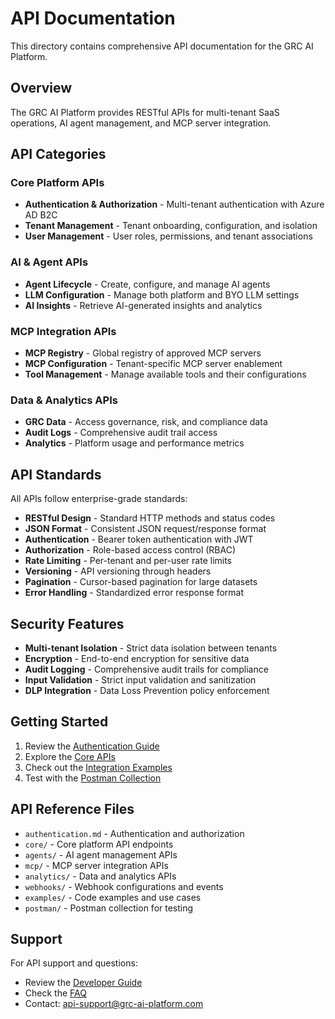 # API Documentation

This directory contains comprehensive API documentation for the GRC AI Platform.

## Overview

The GRC AI Platform provides RESTful APIs for multi-tenant SaaS operations, AI agent management, and MCP server integration.

## API Categories

### Core Platform APIs
- **Authentication & Authorization** - Multi-tenant authentication with Azure AD B2C
- **Tenant Management** - Tenant onboarding, configuration, and isolation
- **User Management** - User roles, permissions, and tenant associations

### AI & Agent APIs
- **Agent Lifecycle** - Create, configure, and manage AI agents
- **LLM Configuration** - Manage both platform and BYO LLM settings
- **AI Insights** - Retrieve AI-generated insights and analytics

### MCP Integration APIs
- **MCP Registry** - Global registry of approved MCP servers
- **MCP Configuration** - Tenant-specific MCP server enablement
- **Tool Management** - Manage available tools and their configurations

### Data & Analytics APIs
- **GRC Data** - Access governance, risk, and compliance data
- **Audit Logs** - Comprehensive audit trail access
- **Analytics** - Platform usage and performance metrics

## API Standards

All APIs follow enterprise-grade standards:

- **RESTful Design** - Standard HTTP methods and status codes
- **JSON Format** - Consistent JSON request/response format
- **Authentication** - Bearer token authentication with JWT
- **Authorization** - Role-based access control (RBAC)
- **Rate Limiting** - Per-tenant and per-user rate limits
- **Versioning** - API versioning through headers
- **Pagination** - Cursor-based pagination for large datasets
- **Error Handling** - Standardized error response format

## Security Features

- **Multi-tenant Isolation** - Strict data isolation between tenants
- **Encryption** - End-to-end encryption for sensitive data
- **Audit Logging** - Comprehensive audit trails for compliance
- **Input Validation** - Strict input validation and sanitization
- **DLP Integration** - Data Loss Prevention policy enforcement

## Getting Started

1. Review the [Authentication Guide](./authentication.md)
2. Explore the [Core APIs](./core/)
3. Check out the [Integration Examples](./examples/)
4. Test with the [Postman Collection](./postman/)

## API Reference Files

- `authentication.md` - Authentication and authorization
- `core/` - Core platform API endpoints
- `agents/` - AI agent management APIs
- `mcp/` - MCP server integration APIs
- `analytics/` - Data and analytics APIs
- `webhooks/` - Webhook configurations and events
- `examples/` - Code examples and use cases
- `postman/` - Postman collection for testing

## Support

For API support and questions:
- Review the [Developer Guide](../guides/developer-guide.md)
- Check the [FAQ](../guides/faq.md)
- Contact: api-support@grc-ai-platform.com